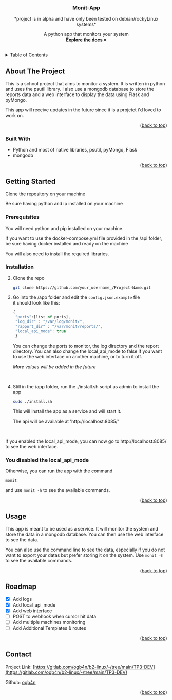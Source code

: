 <div align="center">

  <h3 align="center">Monit-App</h3>
  *project is in alpha and have only been tested on debian/rockyLinux systems*

  <p align="center">
    A python app that monitors your system
    <br />
    <a href="https://gitlab.com/ogb4n/tp-réseau-b2"><strong>Explore the docs »</strong></a>
    <br />
    <br />
    <!-- <a href="https://github.com/othneildrew/Best-README-Template">View Demo</a>
    ·
    <a href="https://github.com/othneildrew/Best-README-Template/issues">Report Bug</a>
    ·
    <a href="https://github.com/othneildrew/Best-README-Template/issues">Request Feature</a> -->
  </p>
</div>

<!-- TABLE OF CONTENTS -->
<details>
  <summary>Table of Contents</summary>
  <ol>
    <li>
      <a href="#about-the-project">About The Project</a>
      <ul>
        <li><a href="#built-with">Built With</a></li>
      </ul>
    </li>
    <li>
      <a href="#getting-started">Getting Started</a>
      <ul>
        <li><a href="#prerequisites">Prerequisites</a></li>
        <li><a href="#installation">Installation</a></li>
      </ul>
    </li>
    <li><a href="#usage">Usage</a></li>
    <li><a href="#roadmap">Roadmap</a></li>
    <li><a href="#contributing">Contributing</a></li>
    <li><a href="#license">License</a></li>
    <li><a href="#contact">Contact</a></li>
    <li><a href="#acknowledgments">Acknowledgments</a></li>
  </ol>
</details>

<!-- ABOUT THE PROJECT -->

## About The Project

This is a school project that aims to monitor a system. It is written in python and uses the psutil library. I also use a mongodb database to store the reports data and a web interface to display the data using Flask and pyMongo.

This app will receive updates in the future since it is a projetct i'd loved to work on.

<p align="right">(<a href="#readme-top">back to top</a>)</p>

### Built With

- Python and most of native libraries, psutil, pyMongo, Flask
- mongodb

<p align="right">(<a href="#readme-top">back to top</a>)</p>

<!-- GETTING STARTED -->

## Getting Started

Clone the repository on your machine

Be sure having python and ip installed on your machine

### Prerequisites

You will need python and pip installed on your machine.

If you want to use the docker-compose.yml file provided in the /api folder, be sure having docker installed and ready on the machine 

You will also need to install the required libraries.

### Installation

2. Clone the repo
   ```sh
   git clone https://github.com/your_username_/Project-Name.git
   ```


3. Go into the /app folder and edit the `config.json.example` file <br>
   it should look like this:

   ```js
   {
    "ports":[list of ports],
    "log_dir" : "/var/log/monit/",
    "rapport_dir" : "/var/monit/reports/",
    "local_api_mode": true
    }
   ```

   You can change the ports to monitor, the log directory and the report directory. You can also change the local_api_mode to false if you want to use the web interface on another machine, or to turn it off.

   _More values will be added in the future_

<br>

4. Still in the /app folder, run the ./install.sh script as admin to install the app

   ```sh
   sudo ./install.sh
   ```

   This will install the app as a service and will start it.

   The api will be available at 'http://localhost:8085/'

 <br>

If you enabled the local_api_mode, you can now go to http://localhost:8085/ to see the web interface.

### You disabled the local_api_mode

Otherwise, you can run the app with the command

```sh
monit
```

and use `monit -h` to see the available commands.

<p align="right">(<a href="#readme-top">back to top</a>)</p>

<!-- USAGE EXAMPLES -->

## Usage

This app is meant to be used as a service. It will monitor the system and store the data in a mongodb database. You can then use the web interface to see the data.

You can also use the command line to see the data, especially if you do not want to export your datas but prefer storing it on the system. Use `monit -h` to see the available commands.

<p align="right">(<a href="#readme-top">back to top</a>)</p>

<!-- ROADMAP -->

## Roadmap

- [x] Add logs
- [x] Add local_api_mode
- [x] Add web interface
- [ ] POST to webhook when cursor hit data
- [ ] Add multiple machines monitoring
- [ ] Add Additional Templates & routes

<p align="right">(<a href="#readme-top">back to top</a>)</p>

<!-- CONTACT -->

## Contact

Project Link: [https://gitlab.com/ogb4n/b2-linux/-/tree/main/TP3-DEV](https://gitlab.com/ogb4n/b2-linux/-/tree/main/TP3-DEV)

Github: [ogb4n](https://github.com/ogb4n)


<p align="right">(<a href="#readme-top">back to top</a>)</p>
